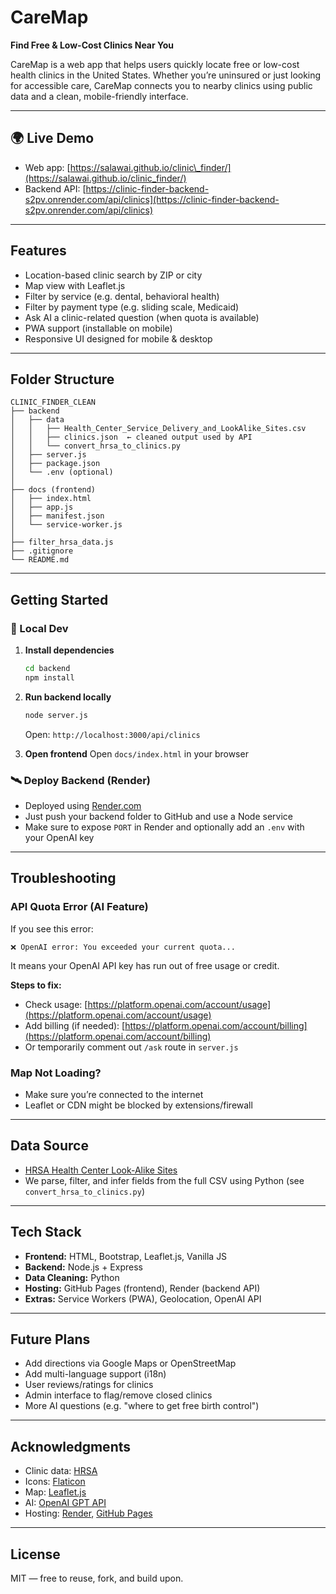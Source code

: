 # CareMap

**Find Free & Low-Cost Clinics Near You**

CareMap is a web app that helps users quickly locate free or low-cost health clinics in the United States. Whether you’re uninsured or just looking for accessible care, CareMap connects you to nearby clinics using public data and a clean, mobile-friendly interface.

---

## 🌍 Live Demo

- Web app: [https://salawai.github.io/clinic\_finder/](https://salawai.github.io/clinic_finder/)
- Backend API: [https://clinic-finder-backend-s2pv.onrender.com/api/clinics](https://clinic-finder-backend-s2pv.onrender.com/api/clinics)

---

## Features

- Location-based clinic search by ZIP or city
- Map view with Leaflet.js
- Filter by service (e.g. dental, behavioral health)
- Filter by payment type (e.g. sliding scale, Medicaid)
- Ask AI a clinic-related question (when quota is available)
- PWA support (installable on mobile)
- Responsive UI designed for mobile & desktop

---

## Folder Structure

```
CLINIC_FINDER_CLEAN
├── backend
│   ├── data
│   │   ├── Health_Center_Service_Delivery_and_LookAlike_Sites.csv
│   │   ├── clinics.json  ← cleaned output used by API
│   │   └── convert_hrsa_to_clinics.py
│   ├── server.js
│   ├── package.json
│   └── .env (optional)
│
├── docs (frontend)
│   ├── index.html
│   ├── app.js
│   ├── manifest.json
│   └── service-worker.js
│
├── filter_hrsa_data.js
├── .gitignore
└── README.md
```

---

## Getting Started

### 🔧 Local Dev

1. **Install dependencies**

   ```bash
   cd backend
   npm install
   ```

2. **Run backend locally**

   ```bash
   node server.js
   ```

   Open: `http://localhost:3000/api/clinics`

3. **Open frontend** Open `docs/index.html` in your browser

### 🛰 Deploy Backend (Render)

- Deployed using [Render.com](https://render.com)
- Just push your backend folder to GitHub and use a Node service
- Make sure to expose `PORT` in Render and optionally add an `.env` with your OpenAI key

---

## Troubleshooting

### API Quota Error (AI Feature)

If you see this error:

```
❌ OpenAI error: You exceeded your current quota...
```

It means your OpenAI API key has run out of free usage or credit.

**Steps to fix:**

- Check usage: [https://platform.openai.com/account/usage](https://platform.openai.com/account/usage)
- Add billing (if needed): [https://platform.openai.com/account/billing](https://platform.openai.com/account/billing)
- Or temporarily comment out `/ask` route in `server.js`

### Map Not Loading?

- Make sure you’re connected to the internet
- Leaflet or CDN might be blocked by extensions/firewall

---

## Data Source

- [HRSA Health Center Look-Alike Sites](https://data.hrsa.gov)
- We parse, filter, and infer fields from the full CSV using Python (see `convert_hrsa_to_clinics.py`)

---

## Tech Stack

- **Frontend:** HTML, Bootstrap, Leaflet.js, Vanilla JS
- **Backend:** Node.js + Express
- **Data Cleaning:** Python
- **Hosting:** GitHub Pages (frontend), Render (backend API)
- **Extras:** Service Workers (PWA), Geolocation, OpenAI API

---

## Future Plans

- Add directions via Google Maps or OpenStreetMap
- Add multi-language support (i18n)
- User reviews/ratings for clinics
- Admin interface to flag/remove closed clinics
- More AI questions (e.g. "where to get free birth control")

---

## Acknowledgments

- Clinic data: [HRSA](https://data.hrsa.gov)
- Icons: [Flaticon](https://www.flaticon.com/)
- Map: [Leaflet.js](https://leafletjs.com/)
- AI: [OpenAI GPT API](https://platform.openai.com/)
- Hosting: [Render](https://render.com), [GitHub Pages](https://pages.github.com/)

---

## License

MIT — free to reuse, fork, and build upon.

